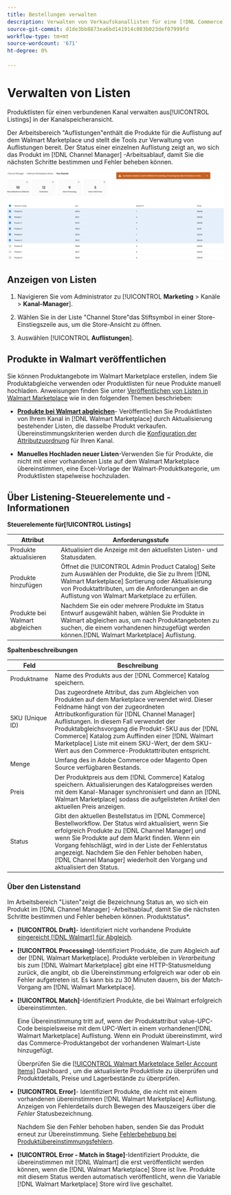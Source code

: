 ```yaml
---
title: Bestellungen verwalten
description: Verwalten von Verkaufskanallisten für eine [!DNL Commerce] mit dem Kanal-Manager für Adobe Commerce und Magento Open Source speichern.
source-git-commit: d1de3bb8873ea6bd141914c083b023def07999fd
workflow-type: tm+mt
source-wordcount: '671'
ht-degree: 0%

---
```



# Verwalten von Listen

Produktlisten für einen verbundenen Kanal verwalten aus[!UICONTROL Listings] in der Kanalspeicheransicht.

Der Arbeitsbereich &quot;Auflistungen&quot;enthält die Produkte für die Auflistung auf dem Walmart Marketplace und stellt die Tools zur Verwaltung von Auflistungen bereit. Der Status einer einzelnen Auflistung zeigt an, wo sich das Produkt im [!DNL Channel Manager] -Arbeitsablauf, damit Sie die nächsten Schritte bestimmen und Fehler beheben können.

![Listenseite für einen verbundenen Vertriebskanal](assets/products-submit-for-matching.png)

## Anzeigen von Listen

1. Navigieren Sie vom Administrator zu [!UICONTROL **Marketing** > Kanäle > **Kanal-Manager**].

1. Wählen Sie in der Liste &quot;Channel Store&quot;das Stiftsymbol in einer Store-Einstiegszeile aus, um die Store-Ansicht zu öffnen.

1. Auswählen [!UICONTROL **Auflistungen**].


## Produkte in Walmart veröffentlichen

Sie können Produktangebote im Walmart Marketplace erstellen, indem Sie Produktabgleiche verwenden oder Produktlisten für neue Produkte manuell hochladen. Anweisungen finden Sie unter [Veröffentlichen von Listen in Walmart Marketplace](publish-listings-to-marketplace.md) wie in den folgenden Themen beschrieben:

* **[Produkte bei Walmart abgleichen](publish-listings-to-marketplace.md)**- Veröffentlichen Sie Produktlisten von Ihrem Kanal in [!DNL Walmart Marketplace] durch Aktualisierung bestehender Listen, die dasselbe Produkt verkaufen. Übereinstimmungskriterien werden durch die [Konfiguration der Attributzuordnung](map-product-attributes-for-matching.md) für Ihren Kanal.

* **Manuelles Hochladen neuer Listen**-Verwenden Sie für Produkte, die nicht mit einer vorhandenen Liste auf dem Walmart Marketplace übereinstimmen, eine Excel-Vorlage der Walmart-Produktkategorie, um Produktlisten stapelweise hochzuladen.

## Über Listening-Steuerelemente und -Informationen

**Steuerelemente für[!UICONTROL Listings]**

| **Attribut** | **Anforderungsstufe** |
|---------------------------|---------------------------------------------------------------------------------------------------------------------------------------------------------------------------------------------------------------|
| Produkte aktualisieren | Aktualisiert die Anzeige mit den aktuellsten Listen- und Statusdaten. |
| Produkte hinzufügen | Öffnet die [!UICONTROL  Admin Product Catalog] Seite zum Auswählen der Produkte, die Sie zu Ihrem [!DNL Walmart Marketplace] Sortierung oder Aktualisierung von Produktattributen, um die Anforderungen an die Auflistung von Walmart Marketplace zu erfüllen. |
| Produkte bei Walmart abgleichen | Nachdem Sie ein oder mehrere Produkte im Status Entwurf ausgewählt haben, wählen Sie Produkte in Walmart abgleichen aus, um nach Produktangeboten zu suchen, die einem vorhandenen hinzugefügt werden können.[!DNL Walmart Marketplace] Auflistung. |


**Spaltenbeschreibungen**

| **Feld** | **Beschreibung** |
|-----------------|----------------------------------------------------------------------------------------------------------------------------------------------------------------------------------------------------------------------------------------------------------------------------------------------------------------------------------------------------------------------------------------------------------------|
| Produktname | Name des Produkts aus der [!DNL Commerce] Katalog speichern. |
| SKU (Unique ID) | Das zugeordnete Attribut, das zum Abgleichen von Produkten auf dem Marketplace verwendet wird. Dieser Feldname hängt von der zugeordneten Attributkonfiguration für [!DNL Channel Manager] Auflistungen. In diesem Fall verwendet der Produktabgleichsvorgang die Produkt-SKU aus der [!DNL Commerce] Katalog zum Auffinden einer [!DNL Walmart Marketplace]  Liste mit einem SKU-Wert, der dem SKU-Wert aus den Commerce-Produktattributen entspricht. |
| Menge | Umfang des in Adobe Commerce oder Magento Open Source verfügbaren Bestands. |
| Preis | Der Produktpreis aus dem [!DNL Commerce] Katalog speichern. Aktualisierungen des Katalogpreises werden mit dem Kanal-Manager synchronisiert und dann an [!DNL Walmart Marketplace]  sodass die aufgelisteten Artikel den aktuellen Preis anzeigen. |
| Status | Gibt den aktuellen Bestellstatus im [!DNL Commerce] Bestellworkflow. Der Status wird aktualisiert, wenn Sie erfolgreich Produkte zu [!DNL Channel Manager] und wenn Sie Produkte auf dem Markt finden. Wenn ein Vorgang fehlschlägt, wird in der Liste der Fehlerstatus angezeigt. Nachdem Sie den Fehler behoben haben, [!DNL Channel Manager] wiederholt den Vorgang und aktualisiert den Status. |


### Über den Listenstand

Im Arbeitsbereich &quot;Listen&quot;zeigt die Bezeichnung Status an, wo sich ein Produkt im [!DNL Channel Manager] -Arbeitsablauf, damit Sie die nächsten Schritte bestimmen und Fehler beheben können. Produktstatus*.

* **[!UICONTROL Draft]**- Identifiziert nicht vorhandene Produkte [eingereicht [!DNL Walmart] für Abgleich](publish-listings-to-marketplace.md#match-products).

* **[!UICONTROL Processing]**-Identifiziert Produkte, die zum Abgleich auf der [!DNL Walmart Marketplace]. Produkte verbleiben in *Verarbeitung* bis zum [!DNL Walmart Marketplace] gibt eine HTTP-Statusmeldung zurück, die angibt, ob die Übereinstimmung erfolgreich war oder ob ein Fehler aufgetreten ist. Es kann bis zu 30 Minuten dauern, bis der Match-Vorgang am [!DNL Walmart Marketplace].

* **[!UICONTROL Match]**-Identifiziert Produkte, die bei Walmart erfolgreich übereinstimmten.

   Eine Übereinstimmung tritt auf, wenn der Produktattribut value-UPC-Code beispielsweise mit dem UPC-Wert in einem vorhandenen[!DNL Walmart Marketplace] Auflistung. Wenn ein Produkt übereinstimmt, wird das Commerce-Produktangebot der vorhandenen Walmart-Liste hinzugefügt.

   Überprüfen Sie die [[!UICONTROL Walmart Marketplace Seller Account Items]](https://seller.walmart.com/items-and-inventory/manage-items) Dashboard , um die aktualisierte Produktliste zu überprüfen und Produktdetails, Preise und Lagerbestände zu überprüfen.


* **[!UICONTROL Error]**- Identifiziert Produkte, die nicht mit einem vorhandenen übereinstimmen [!DNL Walmart Marketplace] Auflistung. Anzeigen von Fehlerdetails durch Bewegen des Mauszeigers über die *Fehler* Statusbezeichnung.

   Nachdem Sie den Fehler behoben haben, senden Sie das Produkt erneut zur Übereinstimmung. Siehe [Fehlerbehebung bei Produktübereinstimmungsfehlern](https://docs.google.com/document/d/1bEbCyVLXJQQsbZvEwetJvZKWQJOKoiw5Ia1uB4Bs4uo/edit#heading=h.sz6eji8z9vzy).

* **[!UICONTROL Error - Match in Stage]**-Identifiziert Produkte, die übereinstimmen mit [!DNL Walmart] die erst veröffentlicht werden können, wenn die [!DNL Walmart Marketplace] Store ist live. Produkte mit diesem Status werden automatisch veröffentlicht, wenn die Variable [!DNL Walmart Marketplace] Store wird live geschaltet.



